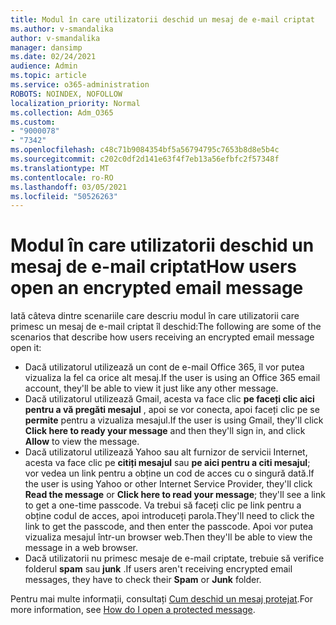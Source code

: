 ```yaml
---
title: Modul în care utilizatorii deschid un mesaj de e-mail criptat
ms.author: v-smandalika
author: v-smandalika
manager: dansimp
ms.date: 02/24/2021
audience: Admin
ms.topic: article
ms.service: o365-administration
ROBOTS: NOINDEX, NOFOLLOW
localization_priority: Normal
ms.collection: Adm_O365
ms.custom:
- "9000078"
- "7342"
ms.openlocfilehash: c48c71b9084354bf5a56794795c7653b8d8e5b4c
ms.sourcegitcommit: c202c0df2d141e63f4f7eb13a56efbfc2f57348f
ms.translationtype: MT
ms.contentlocale: ro-RO
ms.lasthandoff: 03/05/2021
ms.locfileid: "50526263"
---
```

# <a name="how-users-open-an-encrypted-email-message"></a><span data-ttu-id="81bb4-102">Modul în care utilizatorii deschid un mesaj de e-mail criptat</span><span class="sxs-lookup"><span data-stu-id="81bb4-102">How users open an encrypted email message</span></span>

<span data-ttu-id="81bb4-103">Iată câteva dintre scenariile care descriu modul în care utilizatorii care primesc un mesaj de e-mail criptat îl deschid:</span><span class="sxs-lookup"><span data-stu-id="81bb4-103">The following are some of the scenarios that describe how users receiving an encrypted email message open it:</span></span>

- <span data-ttu-id="81bb4-104">Dacă utilizatorul utilizează un cont de e-mail Office 365, îl vor putea vizualiza la fel ca orice alt mesaj.</span><span class="sxs-lookup"><span data-stu-id="81bb4-104">If the user is using an Office 365 email account, they'll be able to view it just like any other message.</span></span>
- <span data-ttu-id="81bb4-105">Dacă utilizatorul utilizează Gmail, acesta va face clic **pe faceți clic aici pentru a vă pregăti mesajul** , apoi se vor conecta, apoi faceți clic pe se **permite** pentru a vizualiza mesajul.</span><span class="sxs-lookup"><span data-stu-id="81bb4-105">If the user is using Gmail, they'll click **Click here to ready your message** and then they'll sign in, and click **Allow** to view the message.</span></span>
- <span data-ttu-id="81bb4-106">Dacă utilizatorul utilizează Yahoo sau alt furnizor de servicii Internet, acesta va face clic pe **citiți mesajul** sau **pe aici pentru a citi mesajul**; vor vedea un link pentru a obține un cod de acces cu o singură dată.</span><span class="sxs-lookup"><span data-stu-id="81bb4-106">If the user is using Yahoo or other Internet Service Provider, they'll click **Read the message** or **Click here to read your message**; they'll see a link to get a one-time passcode.</span></span> <span data-ttu-id="81bb4-107">Va trebui să faceți clic pe link pentru a obține codul de acces, apoi introduceți parola.</span><span class="sxs-lookup"><span data-stu-id="81bb4-107">They'll need to click the link to get the passcode, and then enter the passcode.</span></span> <span data-ttu-id="81bb4-108">Apoi vor putea vizualiza mesajul într-un browser web.</span><span class="sxs-lookup"><span data-stu-id="81bb4-108">Then they'll be able to view the message in a web browser.</span></span>
- <span data-ttu-id="81bb4-109">Dacă utilizatorii nu primesc mesaje de e-mail criptate, trebuie să verifice folderul **spam** sau **junk** .</span><span class="sxs-lookup"><span data-stu-id="81bb4-109">If users aren't receiving encrypted email messages, they have to check their **Spam** or **Junk** folder.</span></span>

<span data-ttu-id="81bb4-110">Pentru mai multe informații, consultați [Cum deschid un mesaj protejat](https://support.microsoft.com/topic/how-do-i-open-a-protected-message-1157a286-8ecc-4b1e-ac43-2a608fbf3098).</span><span class="sxs-lookup"><span data-stu-id="81bb4-110">For more information, see [How do I open a protected message](https://support.microsoft.com/topic/how-do-i-open-a-protected-message-1157a286-8ecc-4b1e-ac43-2a608fbf3098).</span></span>